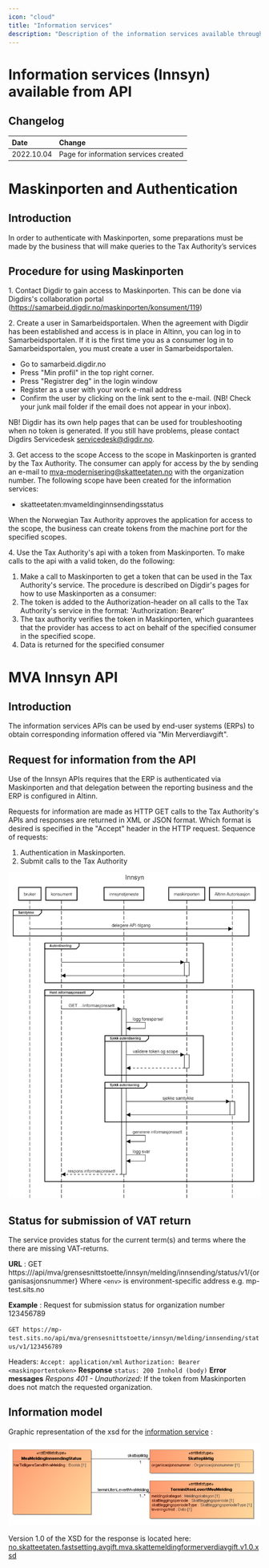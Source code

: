 ```yaml
---
icon: "cloud"
title: "Information services"
description: "Description of the information services available through API"
---
```


# Information services (Innsyn) available from API

## Changelog

| Date       | Change                                |
| :--------- | :------------------------------------ |
| 2022.10.04 | Page for information services created |

# Maskinporten and Authentication
## Introduction
In order to authenticate with Maskinporten, some preparations must be made by the business that will make queries to the Tax Authority’s services

## Procedure for using Maskinporten
1\. Contact Digdir to gain access to Maskinporten. This can be done via Digdirs's collaboration portal (https://samarbeid.digdir.no/maskinporten/konsument/119)

2\. Create a user in Samarbeidsportalen. When the agreement with Digdir has been established and access is in place in Altinn, you can log in to Samarbeidsportalen. If it is the first time you as a consumer log in to Samarbeidsportalen, you must create a user in Samarbeidsportalen.

- Go to samarbeid.digdir.no
- Press "Min profil" in the top right corner.
- Press "Registrer deg" in the login window
- Register as a user with your work e-mail address
- Confirm the user by clicking on the link sent to the e-mail. (NB! Check your junk mail folder if the email does not appear in your inbox).

NB! Digdir has its own help pages that can be used for troubleshooting when no token is generated. If you still have problems, please contact Digdirs Servicedesk servicedesk@digdir.no.

3\. Get access to the scope
Access to the scope in Maskinporten is granted by the Tax Authority. The consumer can apply for access by the by sending an e-mail to mva-modernisering@skatteetaten.no with the organization number. The following scope have been created for the information services:
- skatteetaten:mvameldinginnsendingsstatus
 
When the Norwegian Tax Authority approves the application for access to the scope, the business can create tokens from the machine port for the specified scopes.

4\. Use the Tax Authority's api with a token from Maskinporten. To make calls to the api with a valid token, do the following:

1.	Make a call to Maskinporten to get a token that can be used in the Tax Authority's service. The procedure is described on Digdir's pages for how to use Maskinporten as a consumer:
2.	The token is added to the Authorization-header on all calls to the Tax Authority's service in the format: 'Authorization: Bearer'
3.	The tax authority verifies the token in Maskinporten, which guarantees that the provider has access to act on behalf of the specified consumer in the specified scope.
4.	Data is returned for the specified consumer

# MVA Innsyn API
## Introduction
The information services APIs can be used by end-user systems (ERPs) to obtain corresponding information offered via "Min Merverdiavgift".

## Request for information from the API
Use of the Innsyn APIs requires that the ERP is authenticated via Maskinporten and that delegation between the reporting business and the ERP is configured in Altinn.

Requests for information are made as HTTP GET calls to the Tax Authority's APIs and responses are returned in XML or JSON format. Which format is desired is specified in the "Accept" header in the HTTP request. Sequence of requests:

1. Authentication in Maskinporten.
2. Submit calls to the Tax Authority

![](https://github.com/Skatteetaten/mva-meldingen/blob/master/docs/documentation/innsynstjenester/Sekvensdiagram%20innsyn%20SBS.png)

## Status for submission of VAT return
The service provides status for the current term(s) and terms where the there are missing VAT-returns.

**URL** : GET https://<env>/api/mva/grensesnittstoette/innsyn/melding/innsending/status/v1/{organisasjonsnummer}
Where `<env>` is environment-specific address e.g. mp-test.sits.no

**Example** : Request for submission status for organization number 123456789

`GET https://mp-test.sits.no/api/mva/grensesnittstoette/innsyn/melding/innsending/status/v1/123456789`

Headers:
`Accept: application/xml`
`Authorization: Bearer <maskinportentoken>`
**Response**
`status: 200 Innhold (body)`
**Error messages**
_Respons 401 - Unauthorized:_
If the token from Maskinporten does not match the requested organization.

## Information model
Graphic representation of the xsd for the [information service](Informasjonsmodell%20mvaInnsendingStatus.PNG) :

![](https://github.com/Skatteetaten/mva-meldingen/blob/master/docs/documentation/innsynstjenester/Informasjonsmodell%20mvaInnsendingStatus.PNG)


Version 1.0 of the XSD for the response is located here: [no.skatteetaten.fastsetting.avgift.mva.skattemeldingformerverdiavgift.v1.0.xsd](https://github.com/Skatteetaten/mva-meldingen/blob/master/docs/documentation/informasjonsmodell/xsd/no.skatteetaen.fastsetting.avgift.mva.mvaMeldingInnsendingStatus.v1.xsd)
